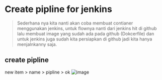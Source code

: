 # Create pipline for jenkins
> Sederhana nya kita nanti akan coba membuat contianer menggunakan jenkins, untuk flownya nanti dari jenkins hit di github lalu membuat image yang sudah ada pada github (Dokcerfile) dan untuk jenkins juga sudah kita persiapkan di github jadi kita hanya menjalnkanny saja.

## create pipline
new item > name > pipline > ok
![image](https://github.com/galihtw04/jenkins/assets/96242740/4e7dc776-979b-46d9-ab32-db48fb064bd3)

